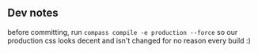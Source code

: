 ## Dev notes

before committing, run `compass compile -e production --force` so our production css looks decent and isn't changed for no reason every build :)
